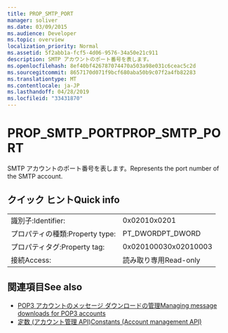 ```yaml
---
title: PROP_SMTP_PORT
manager: soliver
ms.date: 03/09/2015
ms.audience: Developer
ms.topic: overview
localization_priority: Normal
ms.assetid: 5f2abb1a-fcf5-4d06-9576-34a50e21c911
description: SMTP アカウントのポート番号を表します。
ms.openlocfilehash: 8ef40bf426787074470a503a98e031c6ceac5c2d
ms.sourcegitcommit: 8657170d071f9bcf680aba50b9c07f2a4fb82283
ms.translationtype: MT
ms.contentlocale: ja-JP
ms.lasthandoff: 04/28/2019
ms.locfileid: "33431870"
---
```

# <a name="propsmtpport"></a><span data-ttu-id="b69f4-103">PROP_SMTP_PORT</span><span class="sxs-lookup"><span data-stu-id="b69f4-103">PROP_SMTP_PORT</span></span>

<span data-ttu-id="b69f4-104">SMTP アカウントのポート番号を表します。</span><span class="sxs-lookup"><span data-stu-id="b69f4-104">Represents the port number of the SMTP account.</span></span>
  
## <a name="quick-info"></a><span data-ttu-id="b69f4-105">クイック ヒント</span><span class="sxs-lookup"><span data-stu-id="b69f4-105">Quick info</span></span>

|||
|:-----|:-----|
|<span data-ttu-id="b69f4-106">識別子:</span><span class="sxs-lookup"><span data-stu-id="b69f4-106">Identifier:</span></span>  <br/> |<span data-ttu-id="b69f4-107">0x0201</span><span class="sxs-lookup"><span data-stu-id="b69f4-107">0x0201</span></span>  <br/> |
|<span data-ttu-id="b69f4-108">プロパティの種類:</span><span class="sxs-lookup"><span data-stu-id="b69f4-108">Property type:</span></span>  <br/> |<span data-ttu-id="b69f4-109">PT_DWORD</span><span class="sxs-lookup"><span data-stu-id="b69f4-109">PT_DWORD</span></span>  <br/> |
|<span data-ttu-id="b69f4-110">プロパティタグ:</span><span class="sxs-lookup"><span data-stu-id="b69f4-110">Property tag:</span></span>  <br/> |<span data-ttu-id="b69f4-111">0x02010003</span><span class="sxs-lookup"><span data-stu-id="b69f4-111">0x02010003</span></span>  <br/> |
|<span data-ttu-id="b69f4-112">接続</span><span class="sxs-lookup"><span data-stu-id="b69f4-112">Access:</span></span>  <br/> |<span data-ttu-id="b69f4-113">読み取り専用</span><span class="sxs-lookup"><span data-stu-id="b69f4-113">Read-only</span></span>  <br/> |
   
## <a name="see-also"></a><span data-ttu-id="b69f4-114">関連項目</span><span class="sxs-lookup"><span data-stu-id="b69f4-114">See also</span></span>

- [<span data-ttu-id="b69f4-115">POP3 アカウントのメッセージ ダウンロードの管理</span><span class="sxs-lookup"><span data-stu-id="b69f4-115">Managing message downloads for POP3 accounts</span></span>](managing-message-downloads-for-pop3-accounts.md) 
- [<span data-ttu-id="b69f4-116">定数 (アカウント管理 API)</span><span class="sxs-lookup"><span data-stu-id="b69f4-116">Constants (Account management API)</span></span>](constants-account-management-api.md)

